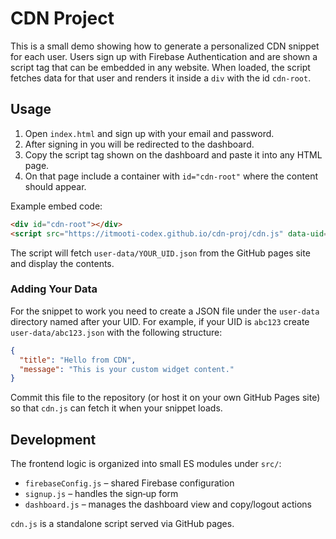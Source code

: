 # CDN Project

This is a small demo showing how to generate a personalized CDN snippet for each user. Users sign up with Firebase Authentication and are shown a script tag that can be embedded in any website. When loaded, the script fetches data for that user and renders it inside a `div` with the id `cdn-root`.

## Usage

1. Open `index.html` and sign up with your email and password.
2. After signing in you will be redirected to the dashboard.
3. Copy the script tag shown on the dashboard and paste it into any HTML page.
4. On that page include a container with `id="cdn-root"` where the content should appear.

Example embed code:

```html
<div id="cdn-root"></div>
<script src="https://itmooti-codex.github.io/cdn-proj/cdn.js" data-uid="YOUR_UID"></script>
```

The script will fetch `user-data/YOUR_UID.json` from the GitHub pages site and display the contents.

### Adding Your Data

For the snippet to work you need to create a JSON file under the `user-data` directory
named after your UID. For example, if your UID is `abc123` create `user-data/abc123.json`
with the following structure:

```json
{
  "title": "Hello from CDN",
  "message": "This is your custom widget content."
}
```

Commit this file to the repository (or host it on your own GitHub Pages site) so
that `cdn.js` can fetch it when your snippet loads.

## Development

The frontend logic is organized into small ES modules under `src/`:

- `firebaseConfig.js` – shared Firebase configuration
- `signup.js` – handles the sign‑up form
- `dashboard.js` – manages the dashboard view and copy/logout actions

`cdn.js` is a standalone script served via GitHub pages.
